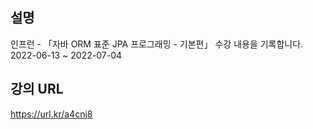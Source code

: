 ## 설명
인프런 - 「자바 ORM 표준 JPA 프로그래밍 - 기본편」 수강 내용을 기록합니다.  
2022-06-13 ~ 2022-07-04

## 강의 URL
https://url.kr/a4cnj8
